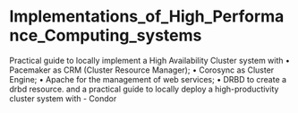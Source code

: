 # Implementations_of_High_Performance_Computing_systems
Practical guide to locally implement a High Availability Cluster system with • Pacemaker as CRM (Cluster Resource Manager); • Corosync as Cluster Engine; • Apache for the management of web services; • DRBD to create a drbd resource. and a practical guide to locally deploy a high-productivity cluster system with - Condor
